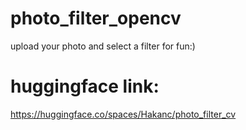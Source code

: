 # photo_filter_opencv
upload your photo and select a filter for fun:)
# huggingface link:
https://huggingface.co/spaces/Hakanc/photo_filter_cv

